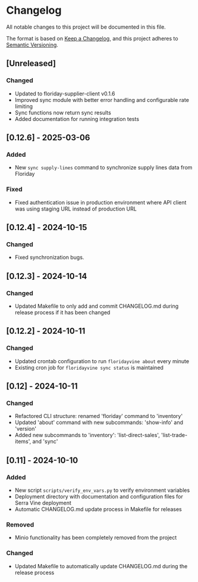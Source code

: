 # Changelog

All notable changes to this project will be documented in this file.

The format is based on [Keep a Changelog](https://keepachangelog.com/en/1.0.0/),
and this project adheres to [Semantic Versioning](https://semver.org/spec/v2.0.0.html).

## [Unreleased]

### Changed

- Updated to floriday-supplier-client v0.1.6
- Improved sync module with better error handling and configurable rate limiting
- Sync functions now return sync results
- Added documentation for running integration tests

## [0.12.6] - 2025-03-06

### Added

- New `sync supply-lines` command to synchronize supply lines data from Floriday

### Fixed

- Fixed authentication issue in production environment where API client was using staging URL instead of production URL

## [0.12.4] - 2024-10-15

### Changed

- Fixed synchronization bugs.

## [0.12.3] - 2024-10-14

### Changed

- Updated Makefile to only add and commit CHANGELOG.md during release process if it has been changed

## [0.12.2] - 2024-10-11

### Changed

- Updated crontab configuration to run `floridayvine about` every minute
- Existing cron job for `floridayvine sync status` is maintained

## [0.12] - 2024-10-11

### Changed

- Refactored CLI structure: renamed 'floriday' command to 'inventory'
- Updated 'about' command with new subcommands: 'show-info' and 'version'
- Added new subcommands to 'inventory': 'list-direct-sales', 'list-trade-items', and 'sync'

## [0.11] - 2024-10-10

### Added

- New script `scripts/verify_env_vars.py` to verify environment variables
- Deployment directory with documentation and configuration files for Serra Vine deployment
- Automatic CHANGELOG.md update process in Makefile for releases

### Removed

- Minio functionality has been completely removed from the project

### Changed

- Updated Makefile to automatically update CHANGELOG.md during the release process
